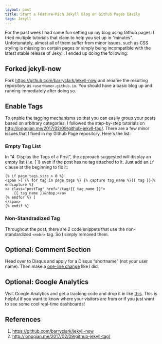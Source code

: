 ```yaml
---
layout: post
title: Start a Feature-Rich Jekyll Blog on Github Pages Easily
tags: Jekyll
---
```


For the past week I had some fun setting up my blog using Github pages. I tried multiple tutorials that claim to help you set up in “minutes”. Unfortunately, almost all of them suffer from minor issues, such as CSS styling is missing on certain pages or simply being incompatible with the latest stable release of Jekyll. I ended up doing the following:

## Forked jekyll-now

Fork https://github.com/barryclark/jekyll-now and rename the resulting repository as `<userName>.github.io`. You should have a basic blog up and running immediately after doing so.

## Enable Tags

To enable the tagging mechanisms so that you can easily group your posts based on arbitrary categories, I followed the step-by-step tutorials on http://longqian.me/2017/02/09/github-jekyll-tag/. There are a few minor issues that I fixed in my Github Page repository. Here's the list:

### Empty Tag List

In “4. Display the Tags of a Post”, the approach suggested will display an empty list (i.e. [ ]) even if the post has no tag attached to it. Just add an `if` clause at the beginning to fix it:

```
{% if page.tags.size > 0 %}
<span >[ {% for tag in page.tags %} {% capture tag_name %}{{ tag }}{% endcapture %}
<a class="postTag" href="/tag/{{ tag_name }}">
    {{ tag_name }}&nbsp;</a>
{% endfor %} ]
</span>
{% endif %}
```

### Non-Standradized Tag

Throughout the post, there are 2 code snippets that use the non-standardized `<nobr>` tag. So I simply removed them.

## Optional: Comment Section

Head over to Disqus and apply for a Disqus “shortname” (not your user name). Then make a [one-line change](https://github.com/hencrice/hencrice.github.io/blob/master/_config.yml#L37) like I did.

## Optional: Google Analytics

Visit Google Analytics and get a tracking code and drop it in like [this](https://github.com/hencrice/hencrice.github.io/blob/master/_config.yml#L40). This is helpful if you want to know where your visitors are from or if you just want to see some cool real-time dashboards!

## References

1. https://github.com/barryclark/jekyll-now
2. http://longqian.me/2017/02/09/github-jekyll-tag/